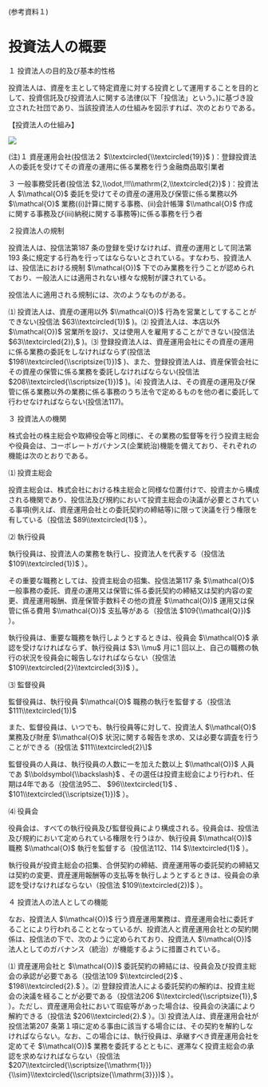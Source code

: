 (参考資料１)

# 投資法人の概要

１ 投資法人の目的及び基本的性格

投資法人は、資産を主として特定資産に対する投資として運用することを目的として、投資信託及び投資法人に関する法律(以下「投信法」という。)に基づき設立された社団であり、当該投資法人の仕組みを図示すれば、次のとおりである。

【投資法人の仕組み】

![](https://www.nta.go.jp/tmp/415c534d-1e30-4782-83d5-582b1f9296a8/images/1760b8eb6b542ef01edc092cee87ae3592ee89ffb33e411db2d45887a4cac674.jpg)

(注)１ 資産運用会社(投信法２ $\\textcircled{\\textcircled{19}}$ )：登録投資法人の委託を受けてその資産の運用に係る業務を行う金融商品取引業者

３ 一般事務受託者(投信法 $2,\\odot,!!!\\mathrm{2,\\textcircled{2}}$ )：投資法人 $\\mathcal{O}$ 委託を受けてその資産の運用及び保管に係る業務以外 $\\mathcal{O}$ 業務((i)計算に関する事務、(ii)会計帳簿 $\\mathcal{O}$ 作成に関する事務及び(iii)納税に関する事務等)に係る事務を行う者

２投資法人の規制

投資法人は、投信法第187 条の登録を受けなければ、資産の運用として同法第193 条に規定する行為を行ってはならないとされている。すなわち、投資法人は、投信法における規制 $\\mathcal{O})$ 下でのみ業務を行うことが認められており、一般法人には適用されない様々な規制が課されている。

投信法人に適用される規制には、次のようなものがある。

⑴ 投資法人は、資産の運用以外 $\\mathcal{O})$ 行為を営業としてすることができない(投信法 $63\\textcircled{1})$ )。⑵ 投資法人は、本店以外 $\\mathcal{O})$ 営業所を設け、又は使用人を雇用することができない(投信法 $63\\textcircled{2}),$ )。⑶ 登録投資法人は、資産運用会社にその資産の運用に係る業務の委託をしなければならず(投信法 $198\\textcircled{\\scriptsize{1}})$ )、また、登録投資法人は、資産保管会社にその資産の保管に係る業務を委託しなければならない(投信法 $208\\textcircled{\\scriptsize{1}})$ )。⑷ 投資法人は、その資産の運用及び保管に係る業務以外の業務に係る事務のうち法令で定めるものを他の者に委託して行わせなければならない(投信法117)。

３ 投資法人の機関

株式会社の株主総会や取締役会等と同様に、その業務の監督等を行う投資主総会や役員会は、コーポレートガバナンス(企業統治)機能を備えており、それぞれの機能は次のとおりである。

⑴ 投資主総会

投資主総会は、株式会社における株主総会と同様な位置付けで、投資主から構成される機関であり、投信法及び規約において投資主総会の決議が必要とされている事項(例えば、資産運用会社との委託契約の締結等)に限って決議を行う権限を有している（投信法 $89\\textcircled{1}$ ）。

⑵ 執行役員

執行役員は、投資法人の業務を執行し、投資法人を代表する（投信法 $109\\textcircled{1})$ ）。

その重要な職務としては、投資主総会の招集、投信法第117 条 $\\mathcal{O}$ 一般事務の委託、資産の運用又は保管に係る委託契約の締結又は契約内容の変更、資産運用報酬、資産保管手数料その他の資産 $\\mathcal{O})$ 運用又は保管に係る費用 $\\mathcal{O})$ 支払等がある（投信法 $109{\\mathcal{Q}})$ ）。

執行役員は、重要な職務を執行しようとするときは、役員会 $\\mathcal{O}$ 承認を受けなければならず、執行役員は $3\ \\mu$ 月に1 回以上、自己の職務の執行の状況を役員会に報告しなければならない（投信法 $109\\textcircled{2}\\textcircled{3})$ ）。

⑶ 監督役員

監督役員は、執行役員 $\\mathcal{O}$ 職務の執行を監督する（投信法 $111\\textcircled{1})$

また、監督役員は、いつでも、執行役員等に対して、投資法人 $\\mathcal{O}$ 業務及び財産 $\\mathcal{O}$ 状況に関する報告を求め、又は必要な調査を行うことができる（投信法 $111\\textcircled{2}\]$

監督役員の人員は、執行役員の人数に一を加えた数以上 $\\mathcal{O})$ 人員であ $\\boldsymbol{\\backslash}$ 、その選任は投資主総会により行われ、任期は4年である（投信法95二、 $96\\textcircled{1}$ 、 $101\\textcircled{\\scriptsize{1}})$ ）。

⑷ 役員会

役員会は、すべての執行役員及び監督役員により構成される。役員会は、投信法及び規約において定められている権限を行うほか、執行役員 $\\mathcal{O})$ 職務 $\\mathcal{O}$ 執行を監督する（投信法112、114 $\\textcircled{1}$ ）。

執行役員が投資主総会の招集、合併契約の締結、資産運用等の委託契約の締結又は契約の変更、資産運用報酬等の支払等を執行しようとするときは、役員会の承認を受けなければならない（投信法 $109\\textcircled{2})$ ）。

４ 投資法人の法人としての機能

なお、投資法人 $\\mathcal{O})$ 行う資産運用業務は、資産運用会社に委託することにより行われることとなっているが、投資法人と資産運用会社との契約関係は、投信法の下で、次のように定められており、投資法人 $\\mathcal{O})$ 法人としてのガバナンス（統治）が機能するように措置されている。

⑴ 資産運用会社と $\\mathcal{O})$ 委託契約の締結には、役員会及び投資主総会の承認が必要である（投信法109 $\\textcircled{2}$ 、 $198\\textcircled{2}.$ ）。⑵ 登録投資法人による委託契約の解約は、投資主総会の決議を経ることが必要である（投信法206 $\\textcircled{\\scriptsize{1}},$ ）。ただし、資産運用会社において瑕疵等があった場合は、役員会の決議により解約できる（投信法 $206\\textcircled{2}.$ ）。⑶ 投資法人は、資産運用会社が投信法第207 条第１項に定める事由に該当する場合には、その契約を解約しなければならない。なお、この場合には、執行役員は、承継すべき資産運用会社を定めてそ $\\mathcal{O})$ 業務を委託するとともに、遅滞なく投資主総会の承認を求めなければならない（投信法 $207\\textcircled{\\scriptsize{\\mathrm{1}}}{\\sim}\\textcircled{\\scriptsize{\\mathrm{3}}})$ ）。